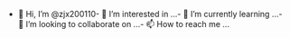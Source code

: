 - 👋 Hi, I’m @zjx200110- 👀 I’m interested in ...- 🌱 I’m currently learning ...- 💞️ I’m looking to collaborate on ...- 📫 How to reach me ...<!---zjx200110/zjx200110 is a ✨ special ✨ repository because its `README.md` (this file) appears on your GitHub profile.You can click the Preview link to take a look at your changes.--->
